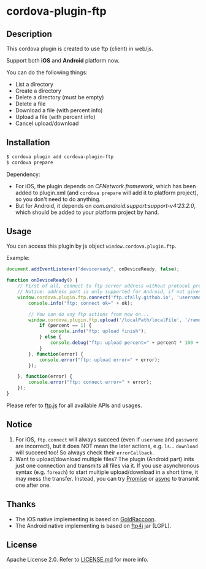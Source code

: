 # cordova-plugin-ftp

## Description

This cordova plugin is created to use ftp (client) in web/js.

Support both **iOS** and **Android** platform now.

You can do the following things:

- List a directory
- Create a directory
- Delete a directory (must be empty)
- Delete a file
- Download a file (with percent info)
- Upload a file (with percent info)
- Cancel upload/download

## Installation

```sh
$ cordova plugin add cordova-plugin-ftp
$ cordova prepare
```

Dependency:

- For iOS, the plugin depends on *CFNetwork.framework*, which has been added to plugin.xml (and `cordova prepare` will add it to platform project), so you don't need to do anything.
- But for Android, it depends on *com.android.support:support-v4:23.2.0*, which should be added to your platform project by hand.

## Usage

You can access this plugin by js object `window.cordova.plugin.ftp`.

Example:

```js
document.addEventListener("deviceready", onDeviceReady, false);

function onDeviceReady() {
    // First of all, connect to ftp server address without protocol prefix. e.g. "192.168.1.1:21", "ftp.xfally.github.io"
    // Notice: address port is only supported for Android, if not given, default port 21 will be used.
    window.cordova.plugin.ftp.connect('ftp.xfally.github.io', 'username', 'password', function(ok) {
        console.info("ftp: connect ok=" + ok);

        // You can do any ftp actions from now on...
        window.cordova.plugin.ftp.upload('/localPath/localFile', '/remotePath/remoteFile', function(percent) {
            if (percent == 1) {
                console.info("ftp: upload finish");
            } else {
                console.debug("ftp: upload percent=" + percent * 100 + "%");
            }
        }, function(error) {
            console.error("ftp: upload error=" + error);
        });

    }, function(error) {
        console.error("ftp: connect error=" + error);
    });
}
```

Please refer to [ftp.js](./www/ftp.js) for all available APIs and usages.

## Notice

1. For iOS, `ftp.connect` will always succeed (even if `username` and `password` are incorrect), but it does NOT mean the later actions, e.g. `ls`... `download` will succeed too! So always check their `errorCallback`.
2. Want to upload/download multiple files? The plugin (Android part) inits just one connection and transmits all files via it. If you use asynchronous syntax (e.g. `foreach`) to start multiple upload/download in a short time, it may mess the transfer. Instead, you can try [Promise](https://developer.mozilla.org/en-US/docs/Web/JavaScript/Reference/Global_Objects/Promise) or [async](https://github.com/caolan/async) to transmit one after one.

## Thanks

- The iOS native implementing is based on [GoldRaccoon](https://github.com/albertodebortoli/GoldRaccoon).
- The Android native implementing is based on [ftp4j](http://www.sauronsoftware.it/projects/ftp4j/) jar (LGPL).

## License

Apache License 2.0. Refer to [LICENSE.md](./LICENSE.md) for more info.

